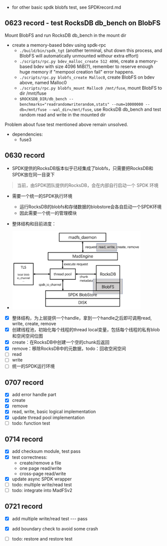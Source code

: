 - for other basic spdk blobfs test, see SPDKrecord.md

## 0623 record - test RocksDB db_bench on BlobFS
Mount BlobFS and run RocksDB db_bench in the mount dir
- create a memory-based bdev using spdk-rpc
    - `./build/bin/spdk_tgt` (another terminal, shut down this process, and BlobFS will automatically unmounted withour extra effort)
    - `./scripts/rpc.py bdev_malloc_create 512 4096`, create a memory-based bdev with size 4096 MiB(?), remember to reserve enough huge memory if "mempool creation fail" error happens.
    - `./scripts/rpc.py blobfs_create Malloc0`, create BlobFS on bdev above, named Malloc0
    - `./scripts/rpc.py blobfs_mount Malloc0 /mnt/fuse`, mount BlobFS to dir /mnt/fuse
    - `$ROCKSDB_DIR/db_bench --benchmarks="readrandomwriterandom,stats" --num=10000000 --db=/mnt/fuse --wal_dir=/mnt/fuse`, use RocksDB db_bench and test random read and write in the mounted dir

Problem about fuse test mentioned above remain unsolved.

- dependencies:
    - fuse3

## 0630 record

- SPDK提供的RocksDB版本似乎已经集成了blobfs，只需要把RocksDB和SPDK放在同一目录下

> 当前，由SPDK团队提供的RocksDB，会在内部自行启动一个 SPDK 环境

- 需要一个统一的SPDK执行环境
  - 运行RocksDB的blobfs和存储数据的blobstore会各自启动一个SPDK环境
  - 因此需要一个统一的管理模块

- 整体结构和目前进度：
- <img src="./pics/进展0630.png" alt="进展0630" style="zoom:40%;" />
- [x] 整体结构，为上层提供一个handle，拿到一个handle之后即可调用read, write, create, remove
- [x] 创建线程池，初始化每个线程的thread local变量，包括每个线程的私有blob和空闲空间位图
- [x] create：在RocksDB中创建一个空的chunk后返回
- [x] remove：移除RocksDB中的元数据，todo：回收空闲空间
- [ ] read
- [ ] write
- [ ] 统一的SPDK运行环境

## 0707 record
- [x] add error handle part 
- [x] create
- [x] remove
- [x] read, write, basic logical implementation
- [x] update thread pool implementation
- [ ] todo: function test

## 0714 record
- [x] add checksum module, test pass
- [x] test correctness: 
  - create/remove a file
  - one page read/write 
  - cross-page read/write
- [x] update async SPDK wrapper
- [ ] todo: multiple write/read test
- [ ] todo: integrate into MadFSv2

## 0721 record
- [x] add multiple write/read test --- pass
- [x] add boundary check to avoid some crash
- [ ] todo: restore and restore test


